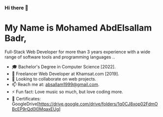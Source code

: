### Hi there 👋

# My Name is Mohamed AbdElsallam Badr, 
Full-Stack Web Developer for more than 3 years experience with a wide range of software tools and programming languages ..

- 🎓 Bachelor's Degree in Computer Science [2022].
- 🌱 Freelancer Web Developer at Khamsat.com [2019].
- 📂 Looking to collaborate on web projects.
- 📫 Reach me at: absallam1999@gmail.com.
- ⚡ Fun fact: Love music so much, but love coding more.
- 🏅 Certificates: GoogleDrive[https://drive.google.com/drive/folders/1q0CJ8xop02FdmOBcEP9rQd0l0MqaxEUg]
